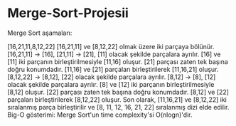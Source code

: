 # Merge-Sort-Projesii
Merge Sort aşamaları:

[16,21,11,8,12,22]
[16,21,11] ve [8,12,22] olmak üzere iki parçaya bölünür.
[16,21,11] -> [16], [21,11] -> [21], [11] olacak şekilde parçalara ayrılır.
[16] ve [11] iki parçanın birleştirilmesiyle [11,16] oluşur. [21] parçası zaten tek başına doğru konumdadır.
[11,16] ve [21] parçaları birleştirilerek [11,16,21] oluşur.
[8,12,22] -> [8,12], [22] olacak şekilde parçalara ayrılır.
[8,12] -> [8], [12] olacak şekilde parçalara ayrılır.
[8] ve [12] iki parçanın birleştirilmesiyle [8,12] oluşur. [22] parçası zaten tek başına doğru konumdadır.
[8,12] ve [22] parçaları birleştirilerek [8,12,22] oluşur.
Son olarak, [11,16,21] ve [8,12,22] iki sıralanmış parça birleştirilir ve [8, 11, 12, 16, 21, 22] sıralanmış dizi elde edilir.
Big-O gösterimi: Merge Sort'un time complexity'si O(nlogn)'dir.
